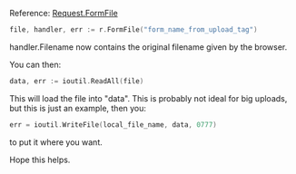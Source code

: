 Reference: [Request.FormFile](http://golang.org/pkg/net/http/#Request.FormFile)

```go
file, handler, err := r.FormFile("form_name_from_upload_tag")
```

handler.Filename now contains the original filename given by the browser.

You can then:

```go
data, err := ioutil.ReadAll(file)
```

This will load the file into "data". This is probably not ideal for big
uploads, but this is just an example, then you:

```go
err = ioutil.WriteFile(local_file_name, data, 0777)
```

to put it where you want.

Hope this helps.
